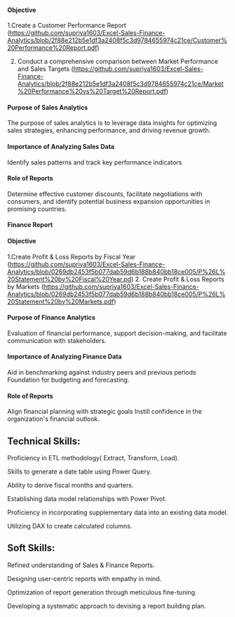 #### Objective

1.Create a Customer Performance Report
(https://github.com/supriya1603/Excel-Sales-Finance-Analytics/blob/2f88e212b5e1df3a2408f5c3d9784655974c21ce/Customer%20Performance%20Report.pdf)

2. Conduct a comprehensive comparison between Market Performance and Sales Targets (https://github.com/supriya1603/Excel-Sales-Finance-Analytics/blob/2f88e212b5e1df3a2408f5c3d9784655974c21ce/Market%20Performance%20vs%20Target%20Report.pdf)

#### Purpose of Sales Analytics
The purpose of sales analytics is to leverage data insights for optimizing sales strategies, enhancing performance, and driving revenue growth.

#### Importance of Analyzing Sales Data
Identify sales patterns and track key performance indicators

#### Role of Reports
Determine effective customer discounts, facilitate negotiations with consumers, and identify potential business expansion opportunities in promising countries.

#### Finance Report

#### Objective

1.Create Profit & Loss Reports by Fiscal Year (https://github.com/supriya1603/Excel-Sales-Finance-Analytics/blob/0269db2453f5b077dab59d6b188b840bb18ce005/P%26L%20Statement%20by%20Fiscal%20Year.pd)
2. Create Profit & Loss Reports by Markets (https://github.com/supriya1603/Excel-Sales-Finance-Analytics/blob/0269db2453f5b077dab59d6b188b840bb18ce005/P%26L%20Statement%20by%20Markets.pdf)

#### Purpose of Finance Analytics
Evaluation of financial performance, support decision-making, and facilitate communication with stakeholders.

#### Importance of Analyzing Finance Data

Aid in benchmarking against industry peers and previous periods Foundation for budgeting and forecasting.

#### Role of Reports

Align financial planning with strategic goals Instill confidence in the organization's financial outlook.

## Technical Skills:

Proficiency in ETL methodology( Extract, Transform, Load).

Skills to generate a date table using Power Query.

Ability to derive fiscal months and quarters.

Establishing data model relationships with Power Pivot.

Proficiency in incorporating supplementary data into an existing data model.

Utilizing DAX to create calculated columns.

## Soft Skills:

Refined understanding of Sales & Finance Reports.

Designing user-centric reports with empathy in mind.

Optimization of report generation through meticulous fine-tuning.

Developing a systematic approach to devising a report building plan.

